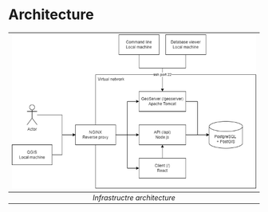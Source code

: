 # Architecture

| ![Architecture](images/architecture.png) |
|:----------------------------------------:|
|       *Infrastructre architecture*       |
